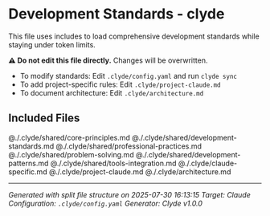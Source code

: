 <!-- Generated by clyde v1.0.0 on 2025-07-30 16:13:15 -->
<!-- Target: Claude -->
<!-- Split File Structure -->
<!-- Config Hash: ba8407b3 -->

# Development Standards - clyde

This file uses includes to load comprehensive development standards while staying under token limits.

**⚠ Do not edit this file directly.** Changes will be overwritten.

- To modify standards: Edit `.clyde/config.yaml` and run `clyde sync`
- To add project-specific rules: Edit `.clyde/project-claude.md`
- To document architecture: Edit `.clyde/architecture.md`

## Included Files

@./.clyde/shared/core-principles.md
@./.clyde/shared/development-standards.md
@./.clyde/shared/professional-practices.md
@./.clyde/shared/problem-solving.md
@./.clyde/shared/development-patterns.md
@./.clyde/shared/tools-integration.md
@./.clyde/claude-specific.md
@./.clyde/project-claude.md
@./.clyde/architecture.md

---
*Generated with split file structure on 2025-07-30 16:13:15*
*Target: Claude*
*Configuration: `.clyde/config.yaml`*
*Generator: Clyde v1.0.0*